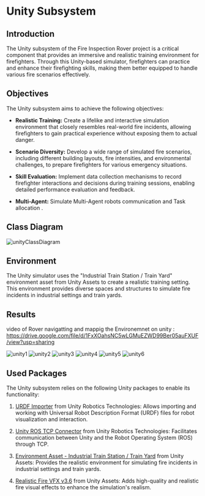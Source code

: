 # Unity Subsystem

## Introduction

The Unity subsystem of the Fire Inspection Rover project is a critical component that provides an immersive and realistic training environment for firefighters. Through this Unity-based simulator, firefighters can practice and enhance their firefighting skills, making them better equipped to handle various fire scenarios effectively.

## Objectives

The Unity subsystem aims to achieve the following objectives:

- **Realistic Training:** Create a lifelike and interactive simulation environment that closely resembles real-world fire incidents, allowing firefighters to gain practical experience without exposing them to actual danger.

- **Scenario Diversity:** Develop a wide range of simulated fire scenarios, including different building layouts, fire intensities, and environmental challenges, to prepare firefighters for various emergency situations.

- **Skill Evaluation:** Implement data collection mechanisms to record firefighter interactions and decisions during training sessions, enabling detailed performance evaluation and feedback.

- **Multi-Agent:** Simulate Multi-Agent robots communication and Task allocation .

## Class Diagram
![unityClassDiagram](https://github.com/ZiadHesham-99/GraduationProject/assets/76854651/7edafd14-24db-4011-ad53-629b122308cd)

## Environment

The Unity simulator uses the "Industrial Train Station / Train Yard" environment asset from Unity Assets to create a realistic training setting. This environment provides diverse spaces and structures to simulate fire incidents in industrial settings and train yards.

## Results

video of Rover navigatting and mappig the Environemnet on unity : https://drive.google.com/file/d/1FxXOahsNC5wLGMuEZWD99Ber05auFXUF/view?usp=sharing

![unity1](https://github.com/ZiadHesham-99/GraduationProject/assets/76854651/a0368134-bbf1-4665-8b1f-be10646ad9fe)
![unity2](https://github.com/ZiadHesham-99/GraduationProject/assets/76854651/dca4dbb7-3677-41f8-8610-7d4d6eff5981)
![unity3](https://github.com/ZiadHesham-99/GraduationProject/assets/76854651/930f7de7-51aa-49fb-a6a3-510dd644cdce)
![unity4](https://github.com/ZiadHesham-99/GraduationProject/assets/76854651/b6d0714a-415a-4d43-aece-dff577880f4c)
![unity5](https://github.com/ZiadHesham-99/GraduationProject/assets/76854651/bdfe66dd-e7b7-4503-9950-72596c3af2d9)
![unity6](https://github.com/ZiadHesham-99/GraduationProject/assets/76854651/bca0b497-56ee-4fe6-9e72-dd6e9c42a077)



## Used Packages

The Unity subsystem relies on the following Unity packages to enable its functionality:

1. [URDF Importer]([link_to_urdf_importer_package_here](https://github.com/Unity-Technologies/URDF-Importer)) from Unity Robotics Technologies: Allows importing and working with Universal Robot Description Format (URDF) files for robot visualization and interaction.

2. [Unity ROS TCP Connector]([link_to_unity_ros_tcp_connector_package_here](https://github.com/Unity-Technologies/ROS-TCP-Connector)) from Unity Robotics Technologies: Facilitates communication between Unity and the Robot Operating System (ROS) through TCP.

3. [Environment Asset - Industrial Train Station / Train Yard]([link_to_environment_asset_here](https://assetstore.unity.com/packages/3d/environments/industrial/industrial-train-station-train-yard-1934)) from Unity Assets: Provides the realistic environment for simulating fire incidents in industrial settings and train yards.

4. [Realistic Fire VFX v3.6]([link_to_realistic_fire_vfx_package_here](https://assetstore.unity.com/packages/vfx/particles/fire-explosions/realistic-fire-vfx-54494)) from Unity Assets: Adds high-quality and realistic fire visual effects to enhance the simulation's realism.


